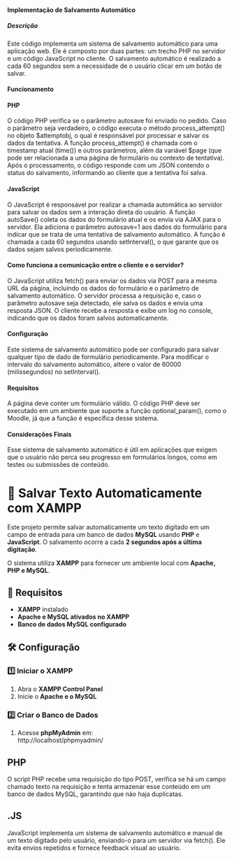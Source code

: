 
#### Implementação de Salvamento Automático
##### Descrição
Este código implementa um sistema de salvamento automático para uma aplicação web. Ele é composto por duas partes: um trecho PHP no servidor e um código JavaScript no cliente. O salvamento automático é realizado a cada 60 segundos sem a necessidade de o usuário clicar em um botão de salvar.
#### Funcionamento
#### PHP
O código PHP verifica se o parâmetro autosave foi enviado no pedido. Caso o parâmetro seja verdadeiro, o código executa o método process_attempt() no objeto $attemptobj, o qual é responsável por processar e salvar os dados da tentativa.
A função process_attempt() é chamada com o timestamp atual (time()) e outros parâmetros, além da variável $page (que pode ser relacionada a uma página de formulário ou contexto de tentativa).
Após o processamento, o código responde com um JSON contendo o status do salvamento, informando ao cliente que a tentativa foi salva.
#### JavaScript
O JavaScript é responsável por realizar a chamada automática ao servidor para salvar os dados sem a interação direta do usuário.
A função autoSave() coleta os dados do formulário atual e os envia via AJAX para o servidor. Ela adiciona o parâmetro autosave=1 aos dados do formulário para indicar que se trata de uma tentativa de salvamento automático.
A função é chamada a cada 60 segundos usando setInterval(), o que garante que os dados sejam salvos periodicamente.
#### Como funciona a comunicação entre o cliente e o servidor?
O JavaScript utiliza fetch() para enviar os dados via POST para a mesma URL da página, incluindo os dados do formulário e o parâmetro de salvamento automático.
O servidor processa a requisição e, caso o parâmetro autosave seja detectado, ele salva os dados e envia uma resposta JSON.
O cliente recebe a resposta e exibe um log no console, indicando que os dados foram salvos automaticamente.
#### Configuração
Este sistema de salvamento automático pode ser configurado para salvar qualquer tipo de dado de formulário periodicamente. Para modificar o intervalo do salvamento automático, altere o valor de 60000 (milissegundos) no setInterval().


#### Requisitos
A página deve conter um formulário válido.
O código PHP deve ser executado em um ambiente que suporte a função optional_param(), como o Moodle, já que a função é específica desse sistema.
#### Considerações Finais
Esse sistema de salvamento automático é útil em aplicações que exigem que o usuário não perca seu progresso em formulários longos, como em testes ou submissões de conteúdo.


# 📝 Salvar Texto Automaticamente com XAMPP  

Este projeto permite salvar automaticamente um texto digitado em um campo de entrada para um banco de dados **MySQL** usando **PHP** e **JavaScript**. O salvamento ocorre a cada **2 segundos após a última digitação**.  

O sistema utiliza **XAMPP** para fornecer um ambiente local com **Apache, PHP e MySQL**.  

## 📌 Requisitos  

- **XAMPP** instalado  
- **Apache e MySQL ativados no XAMPP**  
- **Banco de dados MySQL configurado**  

## 🛠️ Configuração  

### 1️⃣ Iniciar o XAMPP  
1. Abra o **XAMPP Control Panel**  
2. Inicie o **Apache e o MySQL**  

### 2️⃣ Criar o Banco de Dados  
1. Acesse **phpMyAdmin** em:  
http://localhost/phpmyadmin/

PHP
----------------------------------------------------------------------------
O script PHP recebe uma requisição do tipo POST, verifica se há um campo chamado texto na requisição e tenta armazenar esse conteúdo em um banco de dados MySQL, garantindo que não haja duplicatas.

.JS
------------------------------------------------------------------------------
JavaScript implementa um sistema de salvamento automático e manual de um texto digitado pelo usuário, enviando-o para um servidor via fetch(). Ele evita envios repetidos e fornece feedback visual ao usuário.
